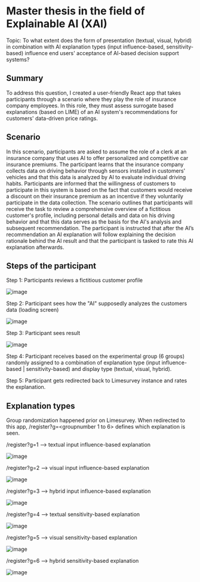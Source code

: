 # Master thesis in the field of Explainable AI (XAI)
Topic: To what extent does the form of presentation (textual, visual, hybrid) in combination with AI explanation types (input influence-based, sensitivity-based) influence end users' acceptance of AI-based decision support systems?

## Summary
To address this question, I created a user-friendly React app that takes participants through a scenario where they play the role of insurance company employees. In this role, they must assess surrogate based explanations (based on LIME) of an AI system's recommendations for customers' data-driven price ratings.

## Scenario
In this scenario, participants are asked to assume the role of a clerk at an insurance company that uses AI to offer personalized and competitive car insurance premiums.  The participant learns that the insurance company collects data on driving behavior through sensors installed in customers' vehicles and that this data is analyzed by AI to evaluate individual driving habits. Participants are informed that the willingness of customers to participate in this system is based on the fact that customers would receive a discount on their insurance premium as an incentive if they voluntarily participate in the data collection. The scenario outlines that participants will receive the task to review a comprehensive overview of a fictitious customer's profile, including personal details and data on his driving behavior and that this data serves as the basis for the AI's analysis and subsequent recommendation. The participant is instructed that after the AI’s recommendation an AI explanation will follow explaining the decision rationale behind the AI result and that the participant is tasked to rate this AI explanation afterwards.

## Steps of the participant

Step 1: Participants reviews a fictitious customer profile

![image](https://user-images.githubusercontent.com/71174645/236624924-d64555c2-b818-4071-946d-f3722776e087.png)

Step 2: Participant sees how the "AI" supposedly analyzes the customers data (loading screen)

![image](https://user-images.githubusercontent.com/71174645/236625179-5406b159-5292-4996-b2ac-a87e1a0ad3d4.png)

Step 3: Participant sees result

![image](https://user-images.githubusercontent.com/71174645/236625349-f2a21fcc-42f2-40c1-9560-5dc001bfd813.png)

Step 4: Participant receives based on the experimental group (6 groups) randomly assigned to a combination of explanation type (input influence-based | sensitivity-based) and display type (textual, visual, hybrid).

Step 5: Participant gets redirected back to Limesurvey instance and rates the explanation.


## Explanation types

Group randomization happened prior on Limesurvey. When redirected to this app, /register?g=<groupnumber 1 to 6> defines which explanation is seen.

/register?g=1 --> textual input influence-based explanation

![image](https://user-images.githubusercontent.com/71174645/236625684-492b994c-6c3c-46c9-931e-05200bb8e394.png)


/register?g=2 --> visual input influence-based explanation

![image](https://user-images.githubusercontent.com/71174645/236625689-cba6cf20-db4e-4318-ad3a-0f8d476acaf3.png)


/register?g=3 --> hybrid input influence-based explanation

![image](https://user-images.githubusercontent.com/71174645/236625696-f0fd655c-a827-4eb2-905e-b0b7aa42d02c.png)


/register?g=4 --> textual sensitivity-based explanation

![image](https://user-images.githubusercontent.com/71174645/236625778-7d6c5cd3-1a0e-4321-b7a7-b5a0d5255b70.png)


/register?g=5 --> visual sensitivity-based explanation

![image](https://user-images.githubusercontent.com/71174645/236625847-dd66f3fa-73c2-47eb-8e12-d4f11d6df5af.png)


/register?g=6 --> hybrid sensitivity-based explanation

![image](https://user-images.githubusercontent.com/71174645/236625900-68c0c019-c233-4d9b-b184-ff5f7f7d70b7.png)

